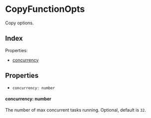 
# CopyFunctionOpts


Copy options.

## Index



Properties:

- [concurrency](#concurrency)



## Properties

- `concurrency: number`


#### concurrency: number

The number of max concurrent tasks running. Optional, default is `32`.





